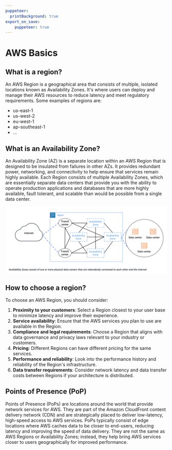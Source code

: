 ```yaml
---
puppeteer:
  printBackground: true
export_on_save:
    puppeteer: true
---
```


# AWS Basics

## What is a region?

An AWS Region is a geographical area that consists of multiple, isolated locations known as Availability Zones. It's where users can deploy and manage their AWS resources to reduce latency and meet regulatory requirements.
Some examples of regions are:

- us-east-1
- us-west-2
- eu-west-1
- ap-southeast-1
- ...

## What is an Availability Zone?

An Availability Zone (AZ) is a separate location within an AWS Region that is designed to be insulated from failures in other AZs. It provides redundant power, networking, and connectivity to help ensure that services remain highly available. Each Region consists of multiple Availability Zones, which are essentially separate data centers that provide you with the ability to operate production applications and databases that are more highly available, fault tolerant, and scalable than would be possible from a single data center.

![region and availability zones](./assets/region%20and%20availability%20zones.png)

## How to choose a region?

To choose an AWS Region, you should consider:

1. **Proximity to your customers**: Select a Region closest to your user base to minimize latency and improve their experience.
2. **Service availability**: Ensure that the AWS services you plan to use are available in the Region.
3. **Compliance and legal requirements**: Choose a Region that aligns with data governance and privacy laws relevant to your industry or customers.
4. **Pricing**: Different Regions can have different pricing for the same services.
5. **Performance and reliability**: Look into the performance history and reliability of the Region's infrastructure.
6. **Data transfer requirements**: Consider network latency and data transfer costs between Regions if your architecture is distributed.

## Points of Presence (PoP)

Points of Presence (PoPs) are locations around the world that provide network services for AWS. They are part of the Amazon CloudFront content delivery network (CDN) and are strategically placed to deliver low-latency, high-speed access to AWS services. PoPs typically consist of edge locations where AWS caches data to be closer to end-users, reducing latency and improving the speed of data delivery. They are not the same as AWS Regions or Availability Zones; instead, they help bring AWS services closer to users geographically for improved performance.
